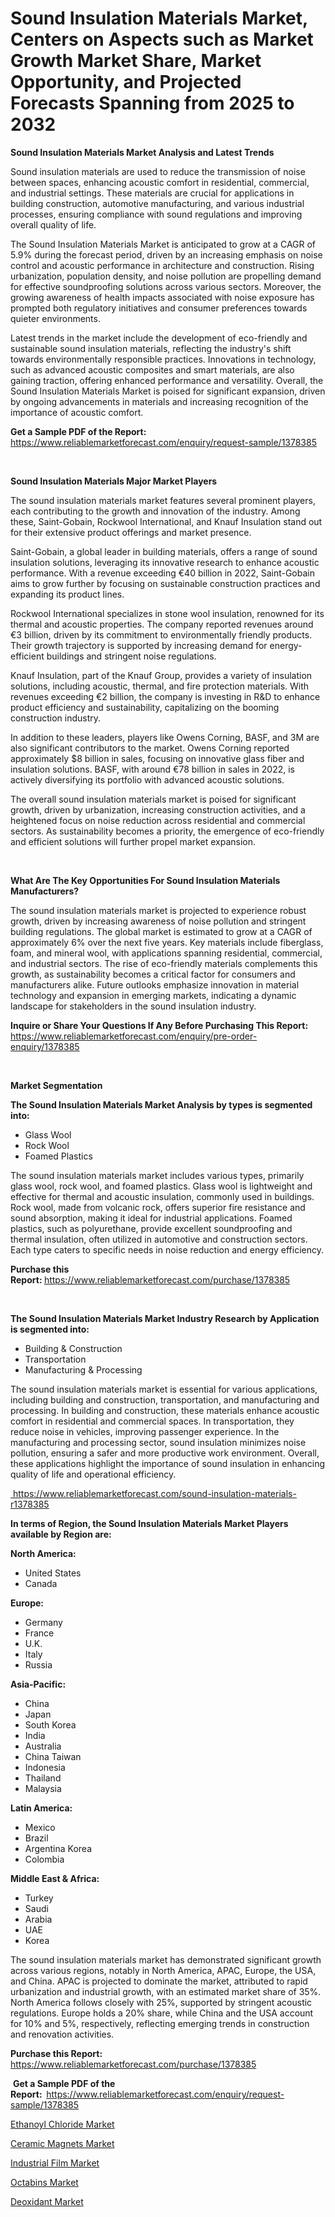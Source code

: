<p><h1>Sound Insulation Materials Market, Centers on Aspects such as Market Growth Market Share, Market Opportunity, and Projected Forecasts Spanning from 2025 to 2032</h1></p><p><strong>Sound Insulation Materials Market Analysis and Latest Trends</strong></p>
<p><p>Sound insulation materials are used to reduce the transmission of noise between spaces, enhancing acoustic comfort in residential, commercial, and industrial settings. These materials are crucial for applications in building construction, automotive manufacturing, and various industrial processes, ensuring compliance with sound regulations and improving overall quality of life.</p><p>The Sound Insulation Materials Market is anticipated to grow at a CAGR of 5.9% during the forecast period, driven by an increasing emphasis on noise control and acoustic performance in architecture and construction. Rising urbanization, population density, and noise pollution are propelling demand for effective soundproofing solutions across various sectors. Moreover, the growing awareness of health impacts associated with noise exposure has prompted both regulatory initiatives and consumer preferences towards quieter environments.</p><p>Latest trends in the market include the development of eco-friendly and sustainable sound insulation materials, reflecting the industry's shift towards environmentally responsible practices. Innovations in technology, such as advanced acoustic composites and smart materials, are also gaining traction, offering enhanced performance and versatility. Overall, the Sound Insulation Materials Market is poised for significant expansion, driven by ongoing advancements in materials and increasing recognition of the importance of acoustic comfort.</p></p>
<p><strong>Get a Sample PDF of the Report:&nbsp;</strong> <a href="https://www.reliablemarketforecast.com/enquiry/request-sample/1378385?utm_campaign=1893&utm_medium=2&utm_source=Github&utm_content=ia&utm_term=31032025&utm_id=sound-insulation-materials">https://www.reliablemarketforecast.com/enquiry/request-sample/1378385</a></p>
<p>&nbsp;</p>
<p><strong>Sound Insulation Materials Major Market Players</strong></p>
<p><p>The sound insulation materials market features several prominent players, each contributing to the growth and innovation of the industry. Among these, Saint-Gobain, Rockwool International, and Knauf Insulation stand out for their extensive product offerings and market presence. </p><p>Saint-Gobain, a global leader in building materials, offers a range of sound insulation solutions, leveraging its innovative research to enhance acoustic performance. With a revenue exceeding €40 billion in 2022, Saint-Gobain aims to grow further by focusing on sustainable construction practices and expanding its product lines.</p><p>Rockwool International specializes in stone wool insulation, renowned for its thermal and acoustic properties. The company reported revenues around €3 billion, driven by its commitment to environmentally friendly products. Their growth trajectory is supported by increasing demand for energy-efficient buildings and stringent noise regulations.</p><p>Knauf Insulation, part of the Knauf Group, provides a variety of insulation solutions, including acoustic, thermal, and fire protection materials. With revenues exceeding €2 billion, the company is investing in R&D to enhance product efficiency and sustainability, capitalizing on the booming construction industry.</p><p>In addition to these leaders, players like Owens Corning, BASF, and 3M are also significant contributors to the market. Owens Corning reported approximately $8 billion in sales, focusing on innovative glass fiber and insulation solutions. BASF, with around €78 billion in sales in 2022, is actively diversifying its portfolio with advanced acoustic solutions.</p><p>The overall sound insulation materials market is poised for significant growth, driven by urbanization, increasing construction activities, and a heightened focus on noise reduction across residential and commercial sectors. As sustainability becomes a priority, the emergence of eco-friendly and efficient solutions will further propel market expansion.</p></p>
<p>&nbsp;</p>
<p><strong>What Are The Key Opportunities For Sound Insulation Materials Manufacturers?</strong></p>
<p><p>The sound insulation materials market is projected to experience robust growth, driven by increasing awareness of noise pollution and stringent building regulations. The global market is estimated to grow at a CAGR of approximately 6% over the next five years. Key materials include fiberglass, foam, and mineral wool, with applications spanning residential, commercial, and industrial sectors. The rise of eco-friendly materials complements this growth, as sustainability becomes a critical factor for consumers and manufacturers alike. Future outlooks emphasize innovation in material technology and expansion in emerging markets, indicating a dynamic landscape for stakeholders in the sound insulation industry.</p></p>
<p><strong>Inquire or Share Your Questions If Any Before Purchasing This Report:</strong> <a href="https://www.reliablemarketforecast.com/enquiry/pre-order-enquiry/1378385?utm_campaign=1893&utm_medium=2&utm_source=Github&utm_content=ia&utm_term=31032025&utm_id=sound-insulation-materials">https://www.reliablemarketforecast.com/enquiry/pre-order-enquiry/1378385</a></p>
<p>&nbsp;</p>
<p><strong>Market Segmentation</strong></p>
<p><strong>The Sound Insulation Materials Market Analysis by types is segmented into:</strong></p>
<p><ul><li>Glass Wool</li><li>Rock Wool</li><li>Foamed Plastics</li></ul></p>
<p><p>The sound insulation materials market includes various types, primarily glass wool, rock wool, and foamed plastics. Glass wool is lightweight and effective for thermal and acoustic insulation, commonly used in buildings. Rock wool, made from volcanic rock, offers superior fire resistance and sound absorption, making it ideal for industrial applications. Foamed plastics, such as polyurethane, provide excellent soundproofing and thermal insulation, often utilized in automotive and construction sectors. Each type caters to specific needs in noise reduction and energy efficiency.</p></p>
<p><strong>Purchase this Report:&nbsp;</strong><a href="https://www.reliablemarketforecast.com/purchase/1378385?utm_campaign=1893&utm_medium=2&utm_source=Github&utm_content=ia&utm_term=31032025&utm_id=sound-insulation-materials">https://www.reliablemarketforecast.com/purchase/1378385</a></p>
<p>&nbsp;</p>
<p><strong>The Sound Insulation Materials Market Industry Research by Application is segmented into:</strong></p>
<p><ul><li>Building & Construction</li><li>Transportation</li><li>Manufacturing & Processing</li></ul></p>
<p><p>The sound insulation materials market is essential for various applications, including building and construction, transportation, and manufacturing and processing. In building and construction, these materials enhance acoustic comfort in residential and commercial spaces. In transportation, they reduce noise in vehicles, improving passenger experience. In the manufacturing and processing sector, sound insulation minimizes noise pollution, ensuring a safer and more productive work environment. Overall, these applications highlight the importance of sound insulation in enhancing quality of life and operational efficiency.</p></p>
<p><a href="https://www.reliablemarketforecast.com/sound-insulation-materials-r1378385?utm_campaign=1893&utm_medium=2&utm_source=Github&utm_content=ia&utm_term=31032025&utm_id=sound-insulation-materials">&nbsp;https://www.reliablemarketforecast.com/sound-insulation-materials-r1378385</a></p>
<p><strong>In terms of Region, the Sound Insulation Materials Market Players available by Region are:</strong></p>
<p>
    <p> <strong> North America: </strong>
        <ul>
            <li>United States</li>
            <li>Canada</li>
        </ul>
        </p> 
    <p> <strong> Europe: </strong>
        <ul>
            <li>Germany</li>
            <li>France</li>
            <li>U.K.</li>
            <li>Italy</li>
            <li>Russia</li>
        </ul>
        </p> 
    <p> <strong> Asia-Pacific: </strong>
        <ul>
            <li>China</li>
            <li>Japan</li>
            <li>South Korea</li>
            <li>India</li>
            <li>Australia</li>
            <li>China Taiwan</li>
            <li>Indonesia</li>
            <li>Thailand</li>
            <li>Malaysia</li>
        </ul>
        </p> 
    <p> <strong> Latin America: </strong>
        <ul>
            <li>Mexico</li>
            <li>Brazil</li>
            <li>Argentina Korea</li>
            <li>Colombia</li>
        </ul>
        </p> 
    <p> <strong> Middle East & Africa: </strong>
        <ul>
            <li>Turkey</li>
            <li>Saudi</li>
            <li>Arabia</li>
            <li>UAE</li>
            <li>Korea</li>
        </ul>
    </p>
    </p>
<p><p>The sound insulation materials market has demonstrated significant growth across various regions, notably in North America, APAC, Europe, the USA, and China. APAC is projected to dominate the market, attributed to rapid urbanization and industrial growth, with an estimated market share of 35%. North America follows closely with 25%, supported by stringent acoustic regulations. Europe holds a 20% share, while China and the USA account for 10% and 5%, respectively, reflecting emerging trends in construction and renovation activities.</p></p>
<p><strong>Purchase this Report: </strong><a href="https://www.reliablemarketforecast.com/purchase/1378385?utm_campaign=1893&utm_medium=2&utm_source=Github&utm_content=ia&utm_term=31032025&utm_id=sound-insulation-materials">https://www.reliablemarketforecast.com/purchase/1378385</a></p>
<p>&nbsp;<strong>Get a Sample PDF of the Report:&nbsp;&nbsp;</strong><a href="https://www.reliablemarketforecast.com/enquiry/request-sample/1378385?utm_campaign=1893&utm_medium=2&utm_source=Github&utm_content=ia&utm_term=31032025&utm_id=sound-insulation-materials">https://www.reliablemarketforecast.com/enquiry/request-sample/1378385</a></p>
<p><strong></strong></p>
<p><p><a href="https://github.com/aertsfecto0h/Market-Research-Report-List-1/blob/main/ethanoyl-chloride-market.md?utm_campaign=1893&utm_medium=2&utm_source=Github&utm_content=ia&utm_term=31032025&utm_id=sound-insulation-materials">Ethanoyl Chloride Market</a></p><p><a href="https://github.com/luerabollevc/Market-Research-Report-List-1/blob/main/ceramic-magnets-market.md?utm_campaign=1893&utm_medium=2&utm_source=Github&utm_content=ia&utm_term=31032025&utm_id=sound-insulation-materials">Ceramic Magnets Market</a></p><p><a href="https://github.com/tyreinhssan/Market-Research-Report-List-1/blob/main/industrial-film-market.md?utm_campaign=1893&utm_medium=2&utm_source=Github&utm_content=ia&utm_term=31032025&utm_id=sound-insulation-materials">Industrial Film Market</a></p><p><a href="https://github.com/barlevsebako/Market-Research-Report-List-1/blob/main/octabins-market.md?utm_campaign=1893&utm_medium=2&utm_source=Github&utm_content=ia&utm_term=31032025&utm_id=sound-insulation-materials">Octabins Market</a></p><p><a href="https://github.com/hiwatchucuy/Market-Research-Report-List-1/blob/main/deoxidant-market.md?utm_campaign=1893&utm_medium=2&utm_source=Github&utm_content=ia&utm_term=31032025&utm_id=sound-insulation-materials">Deoxidant Market</a></p></p>